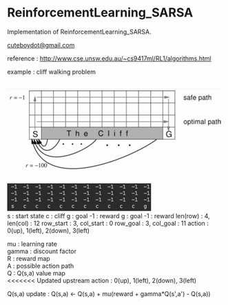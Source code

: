 # ReinforcementLearning_SARSA
Implementation of ReinforcementLearning_SARSA.

cuteboydot@gmail.com

reference : http://www.cse.unsw.edu.au/~cs9417ml/RL1/algorithms.html

example : cliff walking problem

<br>
<img height="200" src="https://github.com/cuteboydot/ReinforcementLearning_SARSA/blob/master/cliff.png" />
</br>
<br>
<img src="https://github.com/cuteboydot/ReinforcementLearning_SARSA/blob/master/statemap.png" />
</br>
s : start state  
c : cliff  
g : goal   
-1 : reward  
g : goal  
-1 : reward  
len(row) : 4, len(col) : 12  
row_start : 3, col_start : 0  
row_goal : 3, col_goal : 11
action : 0(up), 1(left), 2(down), 3(left) 

mu : learning rate  
gamma : discount factor  
R : reward map  
A : possible action path  
Q : Q(s,a) value map  
<<<<<<< Updated upstream
action : 0(up), 1(left), 2(down), 3(left)  
  
Q(s,a) update : Q(s,a) <- Q(s,a) + mu(reward + gamma*Q(s',a') - Q(s,a))  


